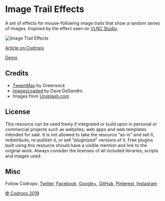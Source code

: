 # Image Trail Effects
A set of effects for mouse-following image trails that show a random series of images. Inspired by the effect seen on [VLNC Studio](http://www.vlnc.studio/).

![Image Trail Effects](https://tympanus.net/codrops/wp-content/uploads/2019/08/ImageTrailEffects_featured.jpg)

[Article on Codrops](https://tympanus.net/codrops/?p=42696)

[Demo](https://tympanus.net/Development/ImageTrailEffects/)

## Credits

- [TweenMax](https://greensock.com/tweenmax) by Greensock
- [imagesLoaded](https://imagesloaded.desandro.com/) by Dave DeSandro
- Images from [Unsplash.com](https://unsplash.com/) 

## License
This resource can be used freely if integrated or build upon in personal or commercial projects such as websites, web apps and web templates intended for sale. It is not allowed to take the resource "as-is" and sell it, redistribute, re-publish it, or sell "pluginized" versions of it. Free plugins built using this resource should have a visible mention and link to the original work. Always consider the licenses of all included libraries, scripts and images used.

## Misc

Follow Codrops: [Twitter](http://www.twitter.com/codrops), [Facebook](http://www.facebook.com/codrops), [Google+](https://plus.google.com/101095823814290637419), [GitHub](https://github.com/codrops), [Pinterest](http://www.pinterest.com/codrops/), [Instagram](https://www.instagram.com/codropsss/)


[© Codrops 2019](http://www.codrops.com)





